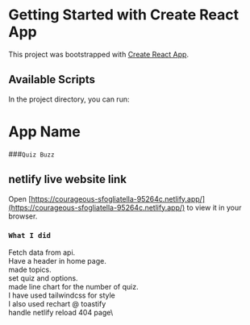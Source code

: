 # Getting Started with Create React App

This project was bootstrapped with [Create React App](https://github.com/facebook/create-react-app).

## Available Scripts

In the project directory, you can run:

# App Name

###`Quiz Buzz`

## netlify live website link

Open [https://courageous-sfogliatella-95264c.netlify.app/](https://courageous-sfogliatella-95264c.netlify.app/) to view it in your browser.

### `What I did`

Fetch data from api.\
Have a header in home page.\
made topics.\
set quiz and options.\
made line chart for the number of quiz.\
I have used tailwindcss for style\
I also used rechart @ toastify\
handle netlify reload 404 page\

